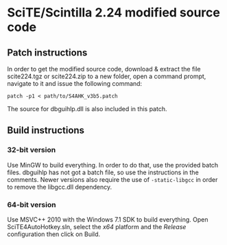 SciTE/Scintilla 2.24 modified source code
=========================================

Patch instructions
------------------

In order to get the modified source code, download & extract the file scite224.tgz or scite224.zip to a new folder, open a command prompt, navigate to it and issue the following command:

    patch -p1 < path/to/S4AHK_v3b5.patch

The source for dbguihlp.dll is also included in this patch.

Build instructions
------------------

### 32-bit version

Use MinGW to build everything. In order to do that, use the provided batch files. dbguihlp has not got a batch file, so use the instructions in the comments. Newer versions also require the use of `-static-libgcc` in order to remove the libgcc.dll dependency.

### 64-bit version

Use MSVC++ 2010 with the Windows 7.1 SDK to build everything. Open SciTE4AutoHotkey.sln, select the *x64* platform and the *Release* configuration then click on Build.